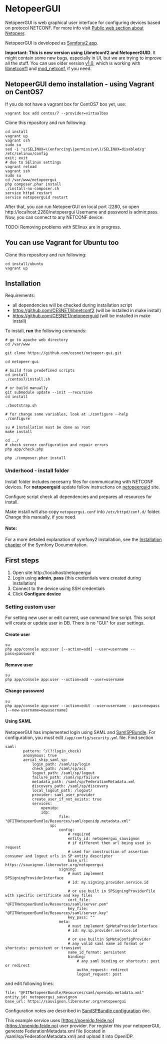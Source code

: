 NetopeerGUI
========================

NetopeerGUI is web graphical user interface for configuring devices based on protocol NETCONF. For more info visit [Public web section about Netopeer](https://www.liberouter.org/technologies/netconf/).

NetopeerGUI is developed as [Symfony2 app](http://symfony.com).

**Important: This is new version using Libnetconf2 and NetopeerGUID**. It might contain some new bugs, especially in UI, but we are trying to improve all the stuff. You can use older version [v1.0](https://github.com/CESNET/Netopeer-GUI/tree/v1.0.0), which is working with [libnetconf1](https://github.com/CESNET/libnetconf) and [mod_netconf](https://github.com/CESNET/netopeerguid/tree/mod_netconf), if you need.

## NetopeerGUI demo installation - using Vagrant on CentOS7

If you do not have a vagrant box for CentOS7 box yet, use:
	
	vagrant box add centos/7 --provider=virtualbox

Clone this repository and run following:

	cd install
	vagrant up
	vagrant ssh
	sudo su
	sed -i 's/SELINUX=\(enforcing\|permissive\)/SELINUX=disabled/g' /etc/selinux/config
	exit; exit
	# due to SElinux settings
	vagrant reload
	vagrant ssh
	sudo su
	cd /var/www/netopeergui
	php composer.phar install
	./install-no-composer.sh
	service httpd restart
	service netopeerguid restart
	
After that, you can run NetopeerGUI on local port :2280, so open http://localhost:2280/netopeergui
Username and password is admin:pass. Now, you can connect to any NETCONF device.

TODO: Removing problems with SElinux are in progress.

## You can use Vagrant for Ubuntu too

Clone this repository and run following:

	cd install/ubuntu
	vagrant up

## Installation

Requirements:
* all dependencies will be checked during installation script
* https://github.com/CESNET/libnetconf2 (will be installed in make install)
* https://github.com/CESNET/netopeerguid (will be installed in make install)

To install, **run** the following commands:

	# go to apache web directory
	cd /var/www
	
    git clone https://github.com/cesnet/netopeer-gui.git
    
    cd netopeer-gui
    
    # build from predefined scripts    
    cd install
    ./centos7/install.sh

    # or build manually
    git submodule update --init --recursive 
    cd install

    ./bootstrap.sh
    
    # for change some variables, look at ./configure --help
    ./configure
    
    su # installation must be done as root
    make install
    
    cd ../
    # check server configuration and repair errors
    php app/check.php
    
    php ./composer.phar install

### Underhood - install folder
Install folder includes necesarry files for communicating with NETCONF devices. For **netopeerguid** update follow instructions on [netopeerguid](https://github.com/CESNET/netopeerguid) site.

Configure script check all dependencies and prepares all resources for install. 

Make install will also copy `netopeergui.conf` into `/etc/httpd/conf.d/` folder. Change this manually, if you need.

#### Note:
For a more detailed explanation of symfony2 installation, see the [Installation chapter](http://symfony.com/doc/current/book/installation.html) of the Symfony Documentation.

## First steps
1. Open site http://localhost/netopeergui
2. Login using **admin**, **pass** (this credentials were created during installation)
3. Connect to the device using SSH credentials
4. Click **Configure device**

### Setting custom user
For setting new user or edit current, use command line script. This script will create or update user in DB. There is no "GUI" for user settings.

#### Create user
	su
	php app/console app:user [--action=add] --user=username --pass=password

#### Remove user
	su
	php app/console app:user --action=add --user=username
	
#### Change password
	su
	php app/console app:user --action=edit --user=username --pass=newpass [--new-username=newusername]
	
#### Using SAML
NetopeerGUI has implemented login using SAML and [SamlSPBundle](https://github.com/aerialship/SamlSPBundle/). For configuration, you must edit `/app/config/security.yml` file. Find section 

	saml:
            pattern: ^/(?!login_check)
            anonymous: true
            aerial_ship_saml_sp:
                login_path: /saml/sp/login
                check_path: /saml/sp/acs
                logout_path: /saml/sp/logout
                failure_path: /saml/sp/failure
                metadata_path: /saml/sp/FederationMetadata.xml
                discovery_path: /saml/sp/discovery
                local_logout_path: /logout/
                provider: saml_user_provider
                create_user_if_not_exists: true
                services:
                    openidp:
                    idp:
                            file: "@FITNetopeerBundle/Resources/saml/openidp.metadata.xml"
                        sp:
                            config:
                                # required
                                entity_id: netopeergui_sauvignon
                                # if different then url being used in request
                                # used for construction of assertion consumer and logout urls in SP entity descriptor
                                base_url: https://sauvignon.liberouter.org/netopeergui
                            signing:
                                # must implement SPSigningProviderInterface
                                # id: my.signing.provider.service.id

                                # or use built in SPSigningProviderFile with specific certificate and key files
                                cert_file: "@FITNetopeerBundle/Resources/saml/server.pem"
                                key_file: "@FITNetopeerBundle/Resources/saml/server.key"
                                key_pass: ""
                            meta:
                                # must implement SpMetaProviderInterface
                                # id: my.sp.provider.service.id

                                # or use builtin SpMetaConfigProvider
                                # any valid saml name id format or shortcuts: persistent or transient
                                name_id_format: persistent
                                binding:
                                    # any saml binding or shortcuts: post or redirect
                                    authn_request: redirect
                                    logout_request: post
                                    
and edit following lines:

	file: "@FITNetopeerBundle/Resources/saml/openidp.metadata.xml"
	entity_id: netopeergui_sauvignon
	base_url: https://sauvignon.liberouter.org/netopeergui
	
Configuration notes are described in [SamlSPBundle configuration](https://github.com/aerialship/SamlSPBundle/blob/master/src/AerialShip/SamlSPBundle/Resources/doc/configuration.md) doc.

This example service uses [https://openidp.feide.no](https://openidp.feide.no) user provider. For register this your netopeerGUI, generate FederationMetadata.xml file (located in /saml/sp/FederationMetadata.xml) and upload it into OpenIDP.
